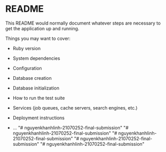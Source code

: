# README

This README would normally document whatever steps are necessary to get the
application up and running.

Things you may want to cover:

* Ruby version

* System dependencies

* Configuration

* Database creation

* Database initialization

* How to run the test suite

* Services (job queues, cache servers, search engines, etc.)

* Deployment instructions

* ...
"# nguyenkhanhlinh-21070252-final-submission" 
"# nguyenkhanhlinh-21070252-final-submission" 
"# nguyenkhanhlinh-21070252-final-submission" 
"# nguyenkhanhlinh-21070252-final-submission" 
"# nguyenkhanhlinh-21070252-final-submission" 

